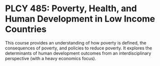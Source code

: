# PLCY 485: Poverty, Health, and Human Development in Low Income Countries

This course provides an understanding of how poverty is defined, the consequences of poverty, and policies to reduce poverty. It explores the determinants of human development outcomes from an interdisciplinary perspective (with a heavy economics focus).
